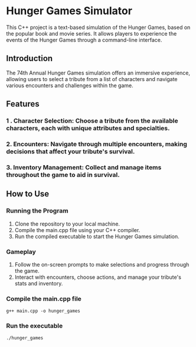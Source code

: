 # Hunger Games Simulator

This C++ project is a text-based simulation of the Hunger Games, based on the popular book and movie series. It allows players to experience the events of the Hunger Games through a command-line interface.

## Introduction
The 74th Annual Hunger Games simulation offers an immersive experience, allowing users to select a tribute from a list of characters and navigate various encounters and challenges within the game.

## Features
### 1 . Character Selection: Choose a tribute from the available characters, each with unique attributes and specialties.
### 2. Encounters: Navigate through multiple encounters, making decisions that affect your tribute's survival.
### 3. Inventory Management: Collect and manage items throughout the game to aid in survival.


## How to Use
### Running the Program
1. Clone the repository to your local machine.
2. Compile the main.cpp file using your C++ compiler.
3. Run the compiled executable to start the Hunger Games simulation.
### Gameplay
1. Follow the on-screen prompts to make selections and progress through the game.
2. Interact with encounters, choose actions, and manage your tribute's stats and inventory.

### Compile the main.cpp file
```g++ main.cpp -o hunger_games```
### Run the executable
```./hunger_games ``` 

